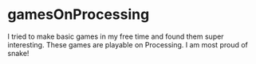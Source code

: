 # gamesOnProcessing

I tried to make basic games in my free time and found them super interesting. These games are playable on Processing. I am most proud of snake!
